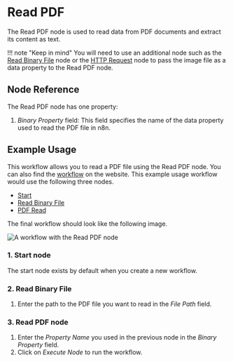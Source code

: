 # Read PDF

The Read PDF node is used to read data from PDF documents and extract its content as text.

!!! note "Keep in mind"
    You will need to use an additional node such as the [Read Binary File](/integrations/core-nodes/n8n-nodes-base.readBinaryFile/) node or the [HTTP Request](/integrations/core-nodes/n8n-nodes-base.httpRequest/) node to pass the image file as a data property to the Read PDF node.


## Node Reference

The Read PDF node has one property:

1. *Binary Property* field: This field specifies the name of the data property used to read the PDF file in n8n.

## Example Usage

This workflow allows you to read a PDF file using the Read PDF node. You can also find the [workflow](https://n8n.io/workflows/585) on the website. This example usage workflow would use the following three nodes.
- [Start](/integrations/core-nodes/n8n-nodes-base.start/)
- [Read Binary File](/integrations/core-nodes/n8n-nodes-base.readBinaryFile/)
- [PDF Read]()


The final workflow should look like the following image.

![A workflow with the Read PDF node](/_images/integrations/core-nodes/readpdf/workflow.png)

### 1. Start node

The start node exists by default when you create a new workflow.

### 2. Read Binary File
1. Enter the path to the PDF file you want to read in the *File Path* field.

### 3. Read PDF node

1. Enter the *Property Name* you used in the previous node in the *Binary Property* field.
2. Click on *Execute Node* to run the workflow.
